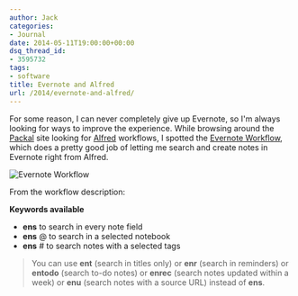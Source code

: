 ```yaml
---
author: Jack
categories:
- Journal
date: 2014-05-11T19:00:00+00:00
dsq_thread_id:
- 3595732
tags:
- software
title: Evernote and Alfred
url: /2014/evernote-and-alfred/
---
```


For some reason, I can never completely give up Evernote, so I'm always looking for ways to improve the experience. While browsing around the [Packal][1] site looking for [Alfred][2] workflows, I spotted the [Evernote Workflow][3], which does a pretty good job of letting me search and create notes in Evernote right from Alfred.

![Evernote Workflow][4]

From the workflow description:

**Keywords available**

  * **ens** to search in every note field
  * **ens** @ to search in a selected notebook
  * **ens** # to search notes with a selected tags

> You can use **ent** (search in titles only) or **enr** (search in reminders) or **entodo** (search to-do notes) or **enrec** (search notes updated within a week) or **enu** (search notes with a source URL) instead of **ens**.

 [1]: http://www.packal.org
 [2]: http://www.alfredapp.com
 [3]: http://www.packal.org/workflow/evernote
 [4]: /img/2014/evernote-alfred-all.png